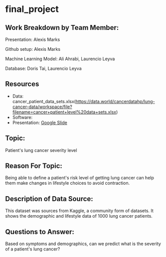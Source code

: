 # final_project

## Work Breakdown by Team Member:
Presentation: Alexis Marks

Github setup: Alexis Marks

Machine Learning Model: Ali Ahrabi, Laurencio Leyva

Database: Doris Tai, Laurencio Leyva

## Resources
 - Data: cancer_patient_data_sets.xlsx(https://data.world/cancerdatahp/lung-cancer-data/workspace/file?filename=cancer+patient+level%20data+sets.xlsx)
 - Software:
 - Presentation: [Google Slide](https://docs.google.com/presentation/d/1guxs3ptq4deP423Sn5jP52Q2Tn-MhQibTpFD0THmf88/edit?usp=sharing) 


## Topic:
Patient's lung cancer severity level

## Reason For Topic:
Being able to define a patient's risk level of getting lung cancer can help them make changes in lifestyle choices to avoid contraction.

## Description of Data Source:
This dataset was sources from Kaggle, a community form of datasets. It shows the demographic and lifestyle data of 1000 lung cancer patients.

## Questions to Answer:
Based on symptoms and demographics, can we predict what is the severity of a patient's lung cancer?
